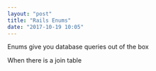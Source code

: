 ```yaml
---
layout: "post"
title: "Rails Enums"
date: "2017-10-19 10:05"
---
```


Enums give you database queries out of the box

When there is a join table
